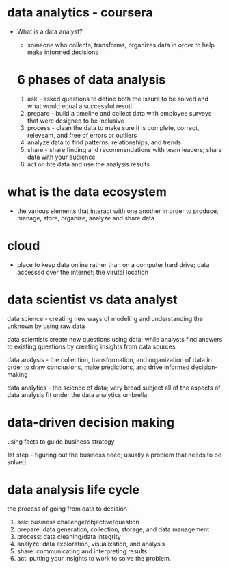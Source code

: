 # data analytics - coursera

- What is a data analyst?

  - someone who collects, transforms, organizes data in order to help make informed decisions

  # 6 phases of data analysis 

  1. ask - asked questions to define both the issure to be solved and what would equal a successful resutl
  2. prepare - build a timeline and collect data with employee surveys that were designed to be inclusive
  3. process - clean the data to make sure it is complete, correct, releveant, and free of errors or outliers
  4. analyze data to find patterns, relationships, and trends 
  5. share - share finding and recommendations with team leaders; share data with your audience
  6. act on hte data and use the analysis results 

# what is the data ecosystem

- the various elements that interact with one another in order to produce, manage, store, organize, analyze and share data 

# cloud 
- place to keep data online rather than on a computer hard drive; data accessed over the internet; the virutal location

# data scientist vs data analyst 

data science - creating new ways of modeling and understanding the unknown by using raw data

data scientists create new questions using data, while analysts find answers to existing questions by creating insights from data sources 

data  analysis - the collection, transformation, and organization of data in order to draw conclusions, make predictions, and drive informed decision-making

data analytics - the science of data; very broad subject
all of the aspects of data analysis fit under the data analytics umbrella 

# data-driven decision making

using facts to guide business strategy

1st step - figuring out the business need; usually a problem that needs to be solved


# data analysis life cycle

the process of going from data to decision 

1. ask: business challenge/objective/question
2. prepare: data generation, collection, storage, and data management
3. process: data cleaning/data integrity
4. analyze: data exploration, visualixation, and analysis
5. share: communicating and interpreting results
6. act:  putting your insights to work to solve the problem.


